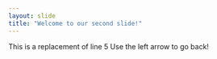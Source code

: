 ```yaml
---
layout: slide
title: "Welcome to our second slide!"
---
```

This is a replacement of line 5
Use the left arrow to go back!